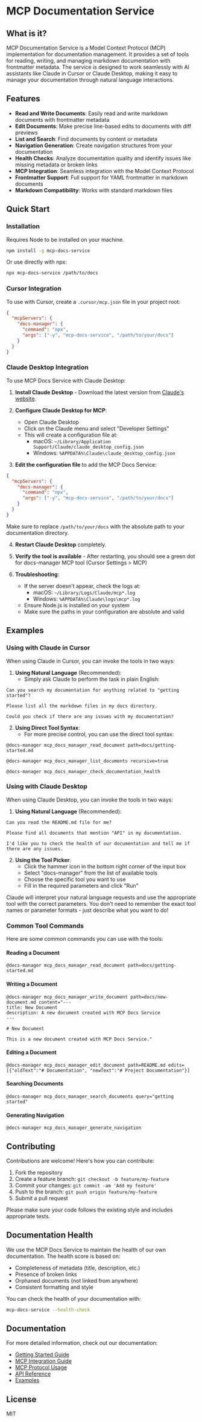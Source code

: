 # MCP Documentation Service

## What is it?

MCP Documentation Service is a Model Context Protocol (MCP) implementation for documentation management. It provides a set of tools for reading, writing, and managing markdown documentation with frontmatter metadata. The service is designed to work seamlessly with AI assistants like Claude in Cursor or Claude Desktop, making it easy to manage your documentation through natural language interactions.

## Features

- **Read and Write Documents**: Easily read and write markdown documents with frontmatter metadata
- **Edit Documents**: Make precise line-based edits to documents with diff previews
- **List and Search**: Find documents by content or metadata
- **Navigation Generation**: Create navigation structures from your documentation
- **Health Checks**: Analyze documentation quality and identify issues like missing metadata or broken links
- **MCP Integration**: Seamless integration with the Model Context Protocol
- **Frontmatter Support**: Full support for YAML frontmatter in markdown documents
- **Markdown Compatibility**: Works with standard markdown files

## Quick Start

### Installation

Requires Node to be installed on your machine.

```bash
npm install -g mcp-docs-service
```

Or use directly with npx:

```bash
npx mcp-docs-service /path/to/docs
```

### Cursor Integration

To use with Cursor, create a `.cursor/mcp.json` file in your project root:

```json
{
  "mcpServers": {
    "docs-manager": {
      "command": "npx",
      "args": ["-y", "mcp-docs-service", "/path/to/your/docs"]
    }
  }
}
```

### Claude Desktop Integration

To use MCP Docs Service with Claude Desktop:

1. **Install Claude Desktop** - Download the latest version from [Claude's website](https://claude.ai/desktop).

2. **Configure Claude Desktop for MCP**:

   - Open Claude Desktop
   - Click on the Claude menu and select "Developer Settings"
   - This will create a configuration file at:
     - macOS: `~/Library/Application Support/Claude/claude_desktop_config.json`
     - Windows: `%APPDATA%\Claude\claude_desktop_config.json`

3. **Edit the configuration file** to add the MCP Docs Service:

```json
{
  "mcpServers": {
    "docs-manager": {
      "command": "npx",
      "args": ["-y", "mcp-docs-service", "/path/to/your/docs"]
    }
  }
}
```

Make sure to replace `/path/to/your/docs` with the absolute path to your documentation directory.

4. **Restart Claude Desktop** completely.

5. **Verify the tool is available** - After restarting, you should see a green dot for docs-manager MCP tool (Cursor Settings > MCP)

6. **Troubleshooting**:
   - If the server doesn't appear, check the logs at:
     - macOS: `~/Library/Logs/Claude/mcp*.log`
     - Windows: `%APPDATA%\Claude\logs\mcp*.log`
   - Ensure Node.js is installed on your system
   - Make sure the paths in your configuration are absolute and valid

## Examples

### Using with Claude in Cursor

When using Claude in Cursor, you can invoke the tools in two ways:

1. **Using Natural Language** (Recommended):
   - Simply ask Claude to perform the task in plain English:

```
Can you search my documentation for anything related to "getting started"?
```

```
Please list all the markdown files in my docs directory.
```

```
Could you check if there are any issues with my documentation?
```

2. **Using Direct Tool Syntax**:
   - For more precise control, you can use the direct tool syntax:

```
@docs-manager mcp_docs_manager_read_document path=docs/getting-started.md
```

```
@docs-manager mcp_docs_manager_list_documents recursive=true
```

```
@docs-manager mcp_docs_manager_check_documentation_health
```

### Using with Claude Desktop

When using Claude Desktop, you can invoke the tools in two ways:

1. **Using Natural Language** (Recommended):

```
Can you read the README.md file for me?
```

```
Please find all documents that mention "API" in my documentation.
```

```
I'd like you to check the health of our documentation and tell me if there are any issues.
```

2. **Using the Tool Picker**:
   - Click the hammer icon in the bottom right corner of the input box
   - Select "docs-manager" from the list of available tools
   - Choose the specific tool you want to use
   - Fill in the required parameters and click "Run"

Claude will interpret your natural language requests and use the appropriate tool with the correct parameters. You don't need to remember the exact tool names or parameter formats - just describe what you want to do!

### Common Tool Commands

Here are some common commands you can use with the tools:

#### Reading a Document

```
@docs-manager mcp_docs_manager_read_document path=docs/getting-started.md
```

#### Writing a Document

```
@docs-manager mcp_docs_manager_write_document path=docs/new-document.md content="---
title: New Document
description: A new document created with MCP Docs Service
---

# New Document

This is a new document created with MCP Docs Service."
```

#### Editing a Document

```
@docs-manager mcp_docs_manager_edit_document path=README.md edits=[{"oldText":"# Documentation", "newText":"# Project Documentation"}]
```

#### Searching Documents

```
@docs-manager mcp_docs_manager_search_documents query="getting started"
```

#### Generating Navigation

```
@docs-manager mcp_docs_manager_generate_navigation
```

## Contributing

Contributions are welcome! Here's how you can contribute:

1. Fork the repository
2. Create a feature branch: `git checkout -b feature/my-feature`
3. Commit your changes: `git commit -am 'Add my feature'`
4. Push to the branch: `git push origin feature/my-feature`
5. Submit a pull request

Please make sure your code follows the existing style and includes appropriate tests.

## Documentation Health

We use the MCP Docs Service to maintain the health of our own documentation. The health score is based on:

- Completeness of metadata (title, description, etc.)
- Presence of broken links
- Orphaned documents (not linked from anywhere)
- Consistent formatting and style

You can check the health of your documentation with:

```bash
mcp-docs-service --health-check
```

## Documentation

For more detailed information, check out our documentation:

- [Getting Started Guide](https://github.com/alekspetrov/mcp-docs-service/blob/main/docs/guides/getting-started.md)
- [MCP Integration Guide](https://github.com/alekspetrov/mcp-docs-service/blob/main/docs/guides/mcp-integration.md)
- [MCP Protocol Usage](https://github.com/alekspetrov/mcp-docs-service/blob/main/docs/guides/mcp-protocol-usage.md)
- [API Reference](https://github.com/alekspetrov/mcp-docs-service/blob/main/docs/api/tools-reference.md)
- [Examples](https://github.com/alekspetrov/mcp-docs-service/blob/main/docs/examples/basic-usage.md)

## License

MIT
